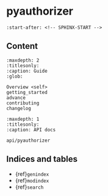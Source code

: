 # pyauthorizer

```{include} ../README.md
:start-after: <!-- SPHINX-START -->
```

## Content

```{toctree}
:maxdepth: 2
:titlesonly:
:caption: Guide
:glob:

Overview <self>
getting_started
advance
contributing
changelog
```

<!-- Disable to show when there is no api generation in the docs -->

```{toctree}
:maxdepth: 1
:titlesonly:
:caption: API docs

api/pyauthorizer
```

## Indices and tables

- {ref}`genindex`
- {ref}`modindex`
- {ref}`search`
